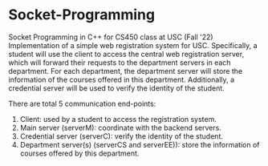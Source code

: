 # Socket-Programming
Socket Programming in C++ for CS450 class at USC (Fall '22)
Implementation of a simple web registration system for USC. Specifically, a student will use the client to access the central web registration server, which will forward their requests to the department servers in each department. For each department, the department server will store the information of the courses offered in this department. Additionally, a credential server will be used to verify the identity of the student.
  
There are total 5 communication end-points:
1. Client: used by a student to access the registration system.
2. Main server (serverM): coordinate with the backend servers.
3. Credential server (serverC): verify the identity of the student.
4. Department server(s) (serverCS and serverEE)): store the information of courses offered
by this department.
